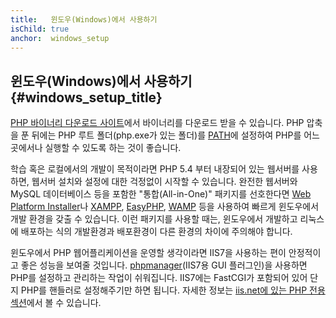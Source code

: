 ```yaml
---
title:   윈도우(Windows)에서 사용하기
isChild: true
anchor:  windows_setup
---
```


## 윈도우(Windows)에서 사용하기 {#windows_setup_title}

[PHP 바이너리 다운로드 사이트][php-downloads]에서 바이너리를 다운로드 받을 수 있습니다. PHP 압축을 푼 뒤에는 PHP 루트 폴더(php.exe가 있는 폴더)를 [PATH][windows-path]에 설정하여 PHP를 어느 곳에서나 실행할 수 있도록 하는 것이 좋습니다.

학습 혹은 로컬에서의 개발이 목적이라면 PHP 5.4 부터 내장되어 있는 웹서버를 사용하면, 웹서버 설치와 설정에 대한
걱정없이 시작할 수 있습니다. 완전한 웹서버와 MySQL 데이터베이스 등을 포함한 "통합(All-in-One)" 패키지를 선호한다면
[Web Platform Installer][wpi]나 [XAMPP][xampp], [EasyPHP][easyphp], [WAMP][wamp] 등을 사용하여 빠르게 윈도우에서 개발
환경을 갖출 수 있습니다. 이런 패키지를 사용할 때는, 윈도우에서 개발하고 리눅스에 배포하는 식의 개발환경과 배포환경이
다른 환경의 차이에 주의해야 합니다.

윈도우에서 PHP 웹어플리케이션을 운영할 생각이라면 IIS7을 사용하는 편이 안정적이고 좋은 성능을 보여줄 것입니다.
[phpmanager][phpmanager](IIS7용 GUI 플러그인)을 사용하면 PHP를 설정하고 관리하는 작업이 쉬워집니다. IIS7에는 FastCGI가
포함되어 있어 단지 PHP를 핸들러로 설정해주기만 하면 됩니다. 자세한 정보는 [iis.net에 있는 PHP 전용 섹션][php-iis]에서
볼 수 있습니다.

[php-downloads]: http://windows.php.net/download/
[windows-path]: http://www.windows-commandline.com/set-path-command-line/
[wpi]: http://www.microsoft.com/web/downloads/platform.aspx
[xampp]: http://www.apachefriends.org/en/xampp.html
[easyphp]: http://www.easyphp.org/
[wamp]: http://www.wampserver.com/en/
[phpmanager]: http://phpmanager.codeplex.com/
[php-iis]: http://php.iis.net/
